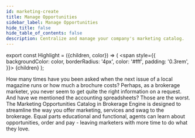 ```yaml
---
id: marketing-create
title: Manage Opportunities
sidebar_label: Manage Opportunities
hide_title: false
hide_table_of_contents: false
description: Centralize and manage your company's marketing catalog.
---
```

export const Highlight = ({children, color}) => (
  <span
    style={{
      backgroundColor: color,
      borderRadius: '4px',
      color: '#fff',
      padding: '0.3rem',
    }}>
    {children}
  </span>
);

How many times have you been asked when the next issue of a local magazine runs or how much a brochure costs? Perhaps, as a brokerage marketer, you never seem to get quite the right information on a request. And have we mentioned the accounting spreadsheets? Those are the worst. The Marketing Opportunities Catalog in Brokerage Engine is designed to streamline the way you offer marketing, services and swag to the brokerage. Equal parts educational and functional, agents can learn about opportunities, order and pay - leaving marketers with more time to do what they love.

## 